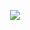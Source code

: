 <p align="center"><img src="http://csharpcorner.mindcrackerinc.netdna-cdn.com/UploadFile/201fc1/cross-platform-programming-an-open-source-overview/Images/cross%20platform.png"></p>
